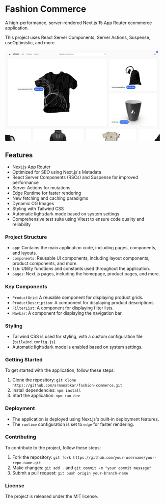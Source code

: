 # Fashion Commerce

A high-performance, server-rendered Next.js 15 App Router ecommerce application.

This project uses React Server Components, Server Actions, Suspense, useOptimistic, and more.

![Screenshot](./fashion-commerce.png)

## Features

- Next.js App Router
- Optimized for SEO using Next.js's Metadata
- React Server Components (RSCs) and Suspense for improved performance
- Server Actions for mutations
- Edge Runtime for faster rendering
- New fetching and caching paradigms
- Dynamic OG Images
- Styling with Tailwind CSS
- Automatic light/dark mode based on system settings
- Comprehensive test suite using Vitest to ensure code quality and reliability

### Project Structure

- `app`: Contains the main application code, including pages, components, and layouts.
- `components`: Reusable UI components, including layout components, product components, and more.
- `lib`: Utility functions and constants used throughout the application.
- `pages`: Next.js pages, including the homepage, product pages, and more.

### Key Components

- `ProductGrid`: A reusable component for displaying product grids.
- `ProductDescription`: A component for displaying product descriptions.
- `FilterList`: A component for displaying filter lists.
- `Navbar`: A component for displaying the navigation bar.

### Styling

- Tailwind CSS is used for styling, with a custom configuration file (`tailwind.config.js`).
- Automatic light/dark mode is enabled based on system settings.

### Getting Started

To get started with the application, follow these steps:

1. Clone the repository: `git clone https://github.com/armanabkar/fashion-commerce.git`
2. Install dependencies: `npm install`
3. Start the application: `npm run dev`

### Deployment

- The application is deployed using Next.js's built-in deployment features.
- The `runtime` configuration is set to `edge` for faster rendering.

### Contributing

To contribute to the project, follow these steps:

1. Fork the repository: `git fork https://github.com/your-username/your-repo-name.git`
2. Make changes: `git add .` and `git commit -m "your commit message"`
3. Submit a pull request: `git push origin your-branch-name`

### License

The project is released under the MIT license.
